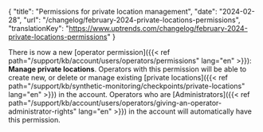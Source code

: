 {
  "title": "Permissions for private location management",
  "date": "2024-02-28",
  "url": "/changelog/february-2024-private-locations-permissions",
  "translationKey": "https://www.uptrends.com/changelog/february-2024-private-locations-permissions"
}

There is now a new [operator permission]({{< ref path="/support/kb/account/users/operators/permissions" lang="en" >}}): **Manage private locations**. Operators with this permission will be able to create new, or delete or manage existing [private locations]({{< ref path="/support/kb/synthetic-monitoring/checkpoints/private-locations" lang="en" >}}) in the account. Operators who are [Administrators]({{< ref path="/support/kb/account/users/operators/giving-an-operator-administrator-rights" lang="en" >}}) in the account will automatically have this permission.